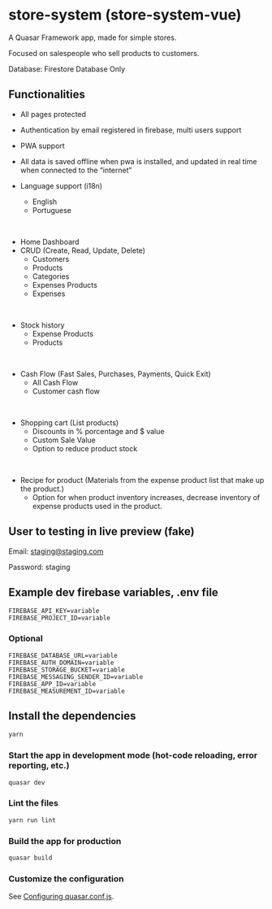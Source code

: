 # store-system (store-system-vue)

A Quasar Framework app, made for simple stores.

Focused on salespeople who sell products to customers.

Database: Firestore Database Only

## Functionalities

+ All pages protected
+ Authentication by email registered in firebase, multi users support
+ PWA support
+ All data is saved offline when pwa is installed, and updated in real time when connected to the “internet”

+ Language support (i18n)
    + English
    + Portuguese

<br>

+ Home Dashboard
+ CRUD (Create, Read, Update, Delete)
    + Customers
    + Products
    + Categories
    + Expenses Products
    + Expenses

<br>

+ Stock history
    + Expense Products
    + Products

<br>

+ Cash Flow (Fast Sales, Purchases, Payments, Quick Exit)
    + All Cash Flow
    + Customer cash flow

<br>

+ Shopping cart (List products)
    + Discounts in % porcentage and $ value
    + Custom Sale Value
    + Option to reduce product stock

<br>

+ Recipe for product (Materials from the expense product list that make up the product.)
    + Option for when product inventory increases, decrease inventory of expense products used in the product.


## User to testing in live preview (fake)

Email: staging@staging.com

Password: staging

## Example dev  firebase variables, .env file

```
FIREBASE_API_KEY=variable
FIREBASE_PROJECT_ID=variable
```
### Optional
```
FIREBASE_DATABASE_URL=variable
FIREBASE_AUTH_DOMAIN=variable
FIREBASE_STORAGE_BUCKET=variable
FIREBASE_MESSAGING_SENDER_ID=variable
FIREBASE_APP_ID=variable
FIREBASE_MEASUREMENT_ID=variable
```

## Install the dependencies
```bash
yarn
```

### Start the app in development mode (hot-code reloading, error reporting, etc.)
```bash
quasar dev
```

### Lint the files
```bash
yarn run lint
```

### Build the app for production
```bash
quasar build
```

### Customize the configuration
See [Configuring quasar.conf.js](https://v2.quasar.dev/quasar-cli/quasar-conf-js).
